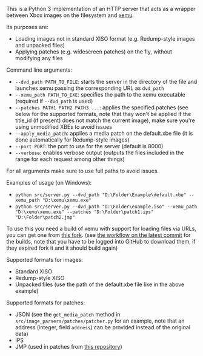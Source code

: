 This is a Python 3 implementation of an HTTP server that acts as a wrapper between Xbox images on the filesystem and [xemu](https://github.com/xemu-project/xemu).

Its purposes are:
- Loading images not in standard XISO format (e.g. Redump-style images and unpacked files)
- Applying patches (e.g. widescreen patches) on the fly, without modifying any files

Command line arguments:
- `--dvd_path PATH_TO_FILE`: starts the server in the directory of the file and launches xemu passing the corresponding URL as `dvd_path`
- `--xemu_path PATH_TO_EXE`: specifies the path to the xemu executable (required if `--dvd_path` is used)
- `--patches PATH1 PATH2 PATH3 ...`: applies the specified patches (see below for the supported formats, note that they won't be applied if the title_id (if present) does not match the current image), make sure you're using unmodified XBEs to avoid issues
- `--apply_media_patch`: applies a media patch on the default.xbe file (it is done automatically for Redump-style images)
- `--port PORT`: the port to use for the server (default is 8000)
- `--verbose`: enables verbose output (outputs the files included in the range for each request among other things)

For all arguments make sure to use full paths to avoid issues.

Examples of usage (on Windows):
- `python src/server.py --dvd_path "D:\Folder\Example\default.xbe" --xemu_path "D:\xemu\xemu.exe"`
- `python src/server.py --dvd_path "D:\Folder\example.iso" --xemu_path "D:\xemu\xemu.exe" --patches "D:\Folder\patch1.ips" "D:\Folder\patch2.jmp"`

To use this you need a build of xemu with support for loading files via URLs, you can get one from [this fork](https://github.com/wilkovatch/xemu/tree/fix/aio-win32). (see [the workflow on the latest commit](https://github.com/wilkovatch/xemu/actions/runs/14146282702) for the builds, note that you have to be logged into GitHub to download them, if they expired fork it and it should build again)

Supported formats for images:
- Standard XISO
- Redump-style XISO
- Unpacked files (use the path of the default.xbe file like in the above example)

Supported formats for patches:
- JSON (see the `get_media_patch` method in `src/image_parsers/patches/patcher.py` for an example, note that an address (integer, field `address`) can be provided instead of the original data)
- IPS
- JMP (used in patches from [this repository](https://github.com/JayYardley/Xbox-Magic-Patches-by-Jay))

